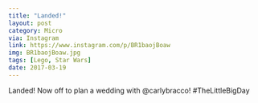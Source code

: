 ```yaml
---
title: "Landed!"
layout: post
category: Micro
via: Instagram
link: https://www.instagram.com/p/BR1baojBoaw
img: BR1baojBoaw.jpg
tags: [Lego, Star Wars]
date: 2017-03-19
---
```

Landed! Now off to plan a wedding with @carlybracco! #TheLittleBigDay